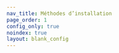 ```yaml
---
nav_title: Méthodes d’installation
page_order: 1
config_only: true
noindex: true
layout: blank_config
---
```


